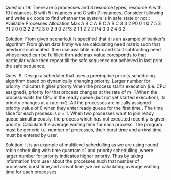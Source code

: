 Question 19: There are 5 processes and 3 resource types, resource A with 10 instances, B with 5 instances and C with 7 instances. Consider following and write a c code to find whether the system is in safe state or not::  
     Available	   Processes	Allocation	Max
A	B	C	   A	B	C   	A	B	C
3	3	2  P0      0	1	0   	7	5	3
	           P1	   2	0	0   	3	2	2
	           P2	   3	0	2   	9	0	2
	           P3	   2	1	1   	2	2	2
	           P4      0	0	2   	4	3	3

Solution: From given scenario,it is specified that it is an axample of banker's algorithm.From given data firstly we are calculating need matrix such that need=max-allocated. then use available matrix and start subtracting need whose need can be fulfilled thrn add max value coresponds to that particular value then repeat till the safe sequence not achieved.in last print the safe sequence.

Ques. 9.  Design a scheduler that uses a preemptive priority scheduling algorithm based on dynamically changing priority. Larger number for priority indicates higher priority.When the process starts execution (i.e. CPU assigned), priority for that process changes at the rate of m=1.When the process waits for CPU in the ready queue (but not yet started execution), its priority changes at a rate n=2. All the processes are initially assigned priority value of 0 when they enter ready queue for the first time . The time slice for each process is q = 1. When two processes want to join ready queue simultaneously, the process which has not executed recently is given priority. Calculate the average waiting time for each process. The program must be generic i.e. number of processes, their burst time and arrival time must be entered by user. 

Solution:  It is an example of multilevel schedulling as we are using round robin scheduling with time quantam =1 and priority schedulling ,where larger number for priority indicates higher priority. Thus by taking information from user about the processes such that number of processes,burst time,and arrival time ,we are calculating average waiting time for each processes.


